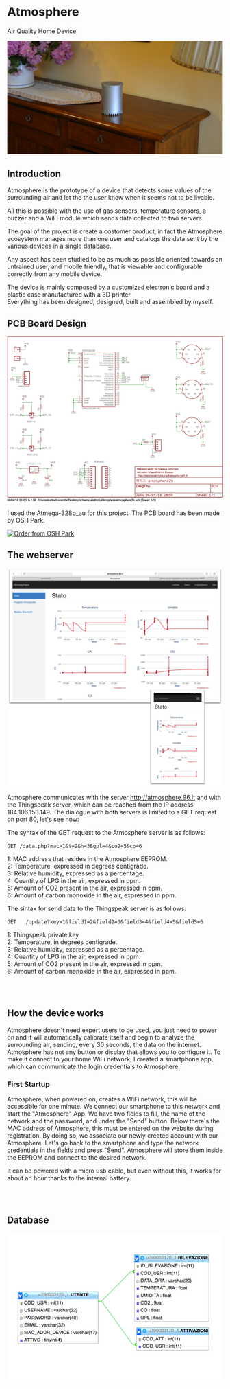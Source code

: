 # Atmosphere

Air Quality Home Device
<p align="center">
<img src="https://github.com/MatteoBavecchi/Atmosphere/blob/master/Photos/atmosphere_on_table.png">
</p>

## Introduction

Atmosphere is the prototype of a device that detects some values of the surrounding air and let the the user know when it seems not to be livable.

All this is possible with the use of gas sensors, temperature sensors, a buzzer and a WiFi module which sends data collected to two servers.

The goal of the project is create a costomer product, in fact the Atmosphere ecosystem manages more than one user and catalogs the data sent by the various devices in a single database.

Any aspect has been studied to be as much as possible oriented towards an untrained user, and mobile friendly, that is viewable and configurable correctly from any mobile device.


The device is mainly composed by a customized electronic board and a plastic case manufactured with a 3D printer.<br>
Everything has been designed, designed, built and assembled by myself.


## PCB Board Design

<img src="https://github.com/MatteoBavecchi/Atmosphere/blob/master/Photos/atmosphere_scheme.jpg">

I used the Atmega-328p_au for this project.
The PCB board has been made by OSH Park.

<a href="https://oshpark.com/shared_projects/vfo74W1z"><img src="https://oshpark.com/assets/badge-5b7ec47045b78aef6eb9d83b3bac6b1920de805e9a0c227658eac6e19a045b9c.png" alt="Order from OSH Park"></img></a>

## The webserver
<p align="center">
<img src="https://github.com/MatteoBavecchi/Atmosphere/blob/master/Photos/screenshot.png"></p>

Atmosphere communicates with the server http://atmosphere.96.lt and with the Thingspeak server, which can be reached from the IP address 184.106.153.149.
The dialogue with both servers is limited to a GET request on port 80, let's see how:



The syntax of the GET request to the Atmosphere server is as follows:

```
GET /data.php?mac=1&t=2&h=3&gpl=4&co2=5&co=6
```
1: MAC address that resides in the Atmosphere EEPROM.<br>
2: Temperature, expressed in degrees centigrade.<br>
3: Relative humidity, expressed as a percentage.<br>
4: Quantity of LPG in the air, expressed in ppm.<br>
5: Amount of CO2 present in the air, expressed in ppm.<br>
6: Amount of carbon monoxide in the air, expressed in ppm.<br>



The sintax for send data to the Thingspeak server is as follows:

```
GET   /update?key=1&field1=2&field2=3&field3=4&field4=5&field5=6
```
1: Thingspeak private key<br>
2: Temperature, in degrees centigrade.<br>
3: Relative humidity, expressed as a percentage.<br>
4: Quantity of LPG in the air, expressed in ppm.<br>
5: Amount of CO2 present in the air, expressed in ppm.<br>
6: Amount of carbon monoxide in the air, expressed in ppm.<br>


<br><br>
## How the device works



Atmosphere doesn't need expert users to be used, you just need to power on and it will automatically calibrate itself and begin to analyze the surrounding air, sending, every 30 seconds, the data on the internet.
Atmosphere has not any button or display that allows you to configure it. To make it connect to your home WiFi network, I created a smartphone app, which can communicate the login credentials to Atmosphere.

### First Startup
Atmosphere, when powered on, creates a WiFi network, this will be accessible for one minute.
We connect our smartphone to this network and start the "Atmosphere" App.
We have two fields to fill, the name of the network and the password, and under the "Send" button.
Below there's the MAC address of Atmosphere, this must be entered on the website during registration. By doing so, we associate our newly created account with our Atmosphere.
Let's go back to the smartphone and type the network credentials in the fields and press "Send".
Atmosphere will store them inside the EEPROM and connect to the desired network.

It can be powered with a micro usb cable, but even without this, it works for about an hour thanks to the internal battery.

<br><br>
## Database

<img src="https://github.com/MatteoBavecchi/Atmosphere/blob/master/Photos/schema%20logico%20db.jpg">

